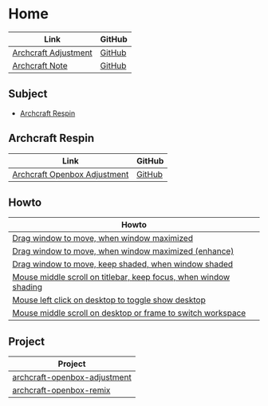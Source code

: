 

# Home

| Link | GitHub |
| ---- | ------ |
| [Archcraft Adjustment](https://samwhelp.github.io/archcraft-adjustment/) | [GitHub](https://github.com/samwhelp/archcraft-adjustment) |
| [Archcraft Note](https://samwhelp.github.io/note-about-archcraft/) | [GitHub](https://github.com/samwhelp/note-about-archcraft) |





## Subject

* [Archcraft Respin](#archcraft-respin)




## Archcraft Respin

| Link | GitHub |
| ---- | ------ |
| [Archcraft Openbox Adjustment](https://samwhelp.github.io/archcraft-openbox-adjustment/) | [GitHub](https://github.com/samwhelp/archcraft-openbox-adjustment) |




## Howto

| Howto |
| --- |
| [Drag window to move, when window maximized](https://samwhelp.github.io/archcraft-adjustment/read/howto/mousebind-adjustment/drag_window_to_move_when_window_maximized.html) |
| [Drag window to move, when window maximized (enhance)](https://samwhelp.github.io/archcraft-adjustment/read/howto/mousebind-adjustment/drag_window_to_move_when_window_maximized_enhance.html) |
| [Drag window to move, keep shaded, when window shaded](https://samwhelp.github.io/archcraft-adjustment/read/howto/mousebind-adjustment/drag_window_to_move_keep_shaded_when_window_shaded.html) |
| [Mouse middle scroll on titlebar, keep focus, when window shading](https://samwhelp.github.io/archcraft-adjustment/read/howto/mousebind-adjustment/mouse_middle_scroll_on_titlebar_keep_focus_when_window_shading.html) |
| [Mouse left click on desktop to toggle show desktop](https://samwhelp.github.io/archcraft-adjustment/read/howto/mousebind-adjustment/mouse_left_click_on_desktop_to_toggle_show_desktop.html) |
| [Mouse middle scroll on desktop or frame to switch workspace](https://samwhelp.github.io/archcraft-adjustment/read/howto/mousebind-adjustment/mouse_middle_scroll_on_desktop_or_frame_to_switch_workspace.html) |




## Project

| Project |
| --- |
| [archcraft-openbox-adjustment](https://github.com/samwhelp/archcraft-adjustment/tree/main/prototype/archcraft-adjustment/archcraft-openbox/archcraft-openbox-adjustment) |
| [archcraft-openbox-remix](https://github.com/samwhelp/archcraft-adjustment/tree/main/prototype/archcraft-adjustment/archcraft-openbox/archcraft-openbox-remix) |
